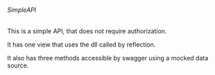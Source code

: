 ###### SimpleAPI
This is a simple API, that does not require authorization. 

It has one view that uses the dll called by reflection. 

It also has three methods accessible by swagger using a mocked data source.
